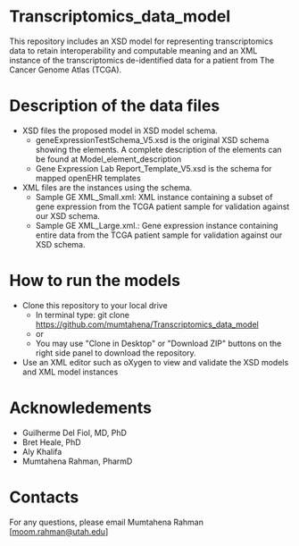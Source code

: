 # Transcriptomics_data_model
This repository includes an XSD model for representing transcriptomics data to retain interoperability and computable meaning and an XML instance of the transcriptomics de-identified data for a patient from The Cancer Genome Atlas (TCGA).

# Description of the data files
* XSD files the proposed model in  XSD model schema.
	* geneExpressionTestSchema_V5.xsd is the original XSD schema showing the elements. A complete description of the elements can be found at Model_element_description
	* Gene Expression Lab Report_Template_V5.xsd is the schema for mapped openEHR templates
* XML files are the instances using the schema.
	* Sample GE XML_Small.xml: XML instance containing a subset of gene expression from the TCGA patient sample for validation against our XSD schema. 
	* Sample GE XML_Large.xml.: Gene expression instance containing entire data from the TCGA patient sample for validation against our XSD schema.


# How to run the models
* Clone this repository to your local drive
	* In terminal type: git clone https://github.com/mumtahena/Transcriptomics_data_model
	* or
	* You may use "Clone in Desktop" or "Download ZIP" buttons on the right side panel to download the repository.
* Use an XML editor such as oXygen to view and validate the XSD models and XML model instances

# Acknowledements
* Guilherme Del Fiol, MD, PhD
* Bret Heale, PhD
* Aly Khalifa
* Mumtahena Rahman, PharmD


# Contacts
For any questions, please email
Mumtahena Rahman [moom.rahman@utah.edu] 
